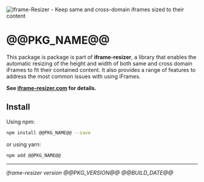 <img src="https://iframe-resizer.com/logo-full.svg" alt="Iframe-Resizer - Keep same and cross-domain iframes sized to their content" title="" />

# @@PKG_NAME@@

This package is package is part of __iframe-resizer__, a library that enables the automatic resizing of the height and width of both same and cross domain iFrames to fit their contained content. It also provides a range of features to address the most common issues with using iFrames.

__See [iframe-resizer.com](https://iframe-resizer.com) for details.__

## Install

Using npm:

```bash
npm install @@PKG_NAME@@ --save
```

or using yarn:

```bash
npm add @@PKG_NAME@@
```

---

_iframe-resizer version @@PKG_VERSION@@ @@BUILD_DATE@@_
